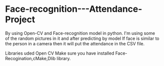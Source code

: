 # Face-recognition---Attendance-Project
By using Open-CV  and Face-recognition model in python. I'm using some of the random pictures in it and after predicting by model If face is similar to the person in a camera then it will put the attendance in the CSV file.

Libraries uded 
Open CV
Make sure you have installed Face-Recogination,cMake,Dlib library.
